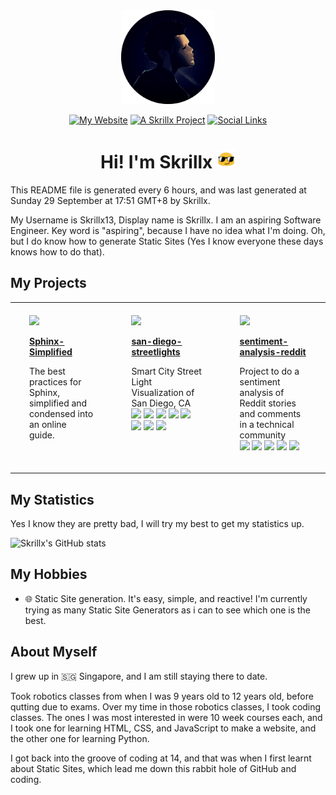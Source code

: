 <div id="header" align="center">
  <img src="assets/pfp-cropped.png" width="150"/>
  <p align="center">
    <a href="https://skrillx13.github.io"><img src="https://img.shields.io/badge/My%20Website-black?style=for-the-badge&logo=squarespace" alt="My Website"></a>
    <a href="https://github.com/Skrillx13/Skrillx13/blob/main/LICENSE.md"><img src="https://img.shields.io/badge/A%20Skrillx-Project-light_green?style=for-the-badge" alt="A 
    Skrillx Project"></a>
    <a href="https://skrillx13.github.io"><img src="https://img.shields.io/badge/linktree-1de9b6?style=for-the-badge&logo=linktree&logoColor=white" alt="Social Links"></a>
    <h1>
      Hi! I'm Skrillx
      <img src="assets/blob.gif" width="30px"/>
    </h1>
</div>


This README file is generated every 6 hours, and was last generated at Sunday 29 September at 17:51 GMT+8 by Skrillx.

My Username is Skrillx13, Display name is Skrillx. I am an aspiring Software Engineer. Key word is &quot;aspiring&quot;, because I have no idea what I&#39;m doing. Oh, but I do know how to generate Static Sites (Yes I know everyone these days knows how to do that).

## My Projects
<div id="gallery">

<div align="center">
<table width="75%">
<tr>

<td width="25%" valign="top" style="padding-top: 20px; padding-bottom: 20px; padding-left: 30px; padding-right: 30px;">
<a href="https://github.com/j12y/predix-volcano-app"><img src="https://repository-images.githubusercontent.com/98841685/16b86d08-cbf3-4f1f-ba8e-c68ae4dc95b9"/></a>
<p><b><a href="https://github.com/Skrillx13/Sphinx-Simplified">Sphinx-Simplified</b></a></p>
<p>The best practices for Sphinx, simplified and condensed into an online guide.<br/>

<td width="25%" valign="top" style="padding-top: 20px; padding-bottom: 20px; padding-left: 30px; padding-right: 30px;">
<a href="https://github.com/j12y/san-diego-streetlights"><img src="https://repository-images.githubusercontent.com/181129372/68095885-e5bc-499f-a2f9-18272e8e4cc9"/></a>
<p><b><a href="https://github.com/j12y/san-diego-streetlights">san-diego-streetlights</b></a></p>
<p>Smart City Street Light Visualization of San Diego, CA<br/>
 <a href="https://github.com/j12y?tab=repositories&q=topic%3Agithub-gallery&type=&language=&sort=stargazers"><img src="https://img.shields.io/badge/github--gallery-blue?style=pill"/></a>  <a href="https://github.com/j12y?tab=repositories&q=topic%3Acom-ge&type=&language=&sort=stargazers"><img src="https://img.shields.io/badge/com--ge-blue?style=pill"/></a>  <a href="https://github.com/j12y?tab=repositories&q=topic%3Acom-here&type=&language=&sort=stargazers"><img src="https://img.shields.io/badge/com--here-blue?style=pill"/></a>  <a href="https://github.com/j12y?tab=repositories&q=topic%3Aheremaps&type=&language=&sort=stargazers"><img src="https://img.shields.io/badge/heremaps-blue?style=pill"/></a>  <a href="https://github.com/j12y?tab=repositories&q=topic%3Apredix&type=&language=&sort=stargazers"><img src="https://img.shields.io/badge/predix-blue?style=pill"/></a>  <a href="https://github.com/j12y?tab=repositories&q=topic%3Agis&type=&language=&sort=stargazers"><img src="https://img.shields.io/badge/gis-blue?style=pill"/></a>  <a href="https://github.com/j12y?tab=repositories&q=topic%3Aiot&type=&language=&sort=stargazers"><img src="https://img.shields.io/badge/iot-blue?style=pill"/></a>  <a href="https://github.com/j12y?tab=repositories&q=topic%3Amaps&type=&language=&sort=stargazers"><img src="https://img.shields.io/badge/maps-blue?style=pill"/></a> 
</p>
</td>

<td width="25%" valign="top" style="padding-top: 20px; padding-bottom: 20px; padding-left: 30px; padding-right: 30px;">
<a href="https://github.com/j12y/sentiment-analysis-reddit"><img src="https://repository-images.githubusercontent.com/267629375/d55534ec-1ec7-4efa-a648-723a55107834"/></a>
<p><b><a href="https://github.com/j12y/sentiment-analysis-reddit">sentiment-analysis-reddit</b></a></p>
<p>Project to do a sentiment analysis of Reddit stories and comments in a technical community<br/>
 <a href="https://github.com/j12y?tab=repositories&q=topic%3Ablog&type=&language=&sort=stargazers"><img src="https://img.shields.io/badge/blog-blue?style=pill"/></a>  <a href="https://github.com/j12y?tab=repositories&q=topic%3Acodeproject&type=&language=&sort=stargazers"><img src="https://img.shields.io/badge/codeproject-blue?style=pill"/></a>  <a href="https://github.com/j12y?tab=repositories&q=topic%3Agithub-gallery&type=&language=&sort=stargazers"><img src="https://img.shields.io/badge/github--gallery-blue?style=pill"/></a>  <a href="https://github.com/j12y?tab=repositories&q=topic%3Anlp&type=&language=&sort=stargazers"><img src="https://img.shields.io/badge/nlp-blue?style=pill"/></a>  <a href="https://github.com/j12y?tab=repositories&q=topic%3Anltk&type=&language=&sort=stargazers"><img src="https://img.shields.io/badge/nltk-blue?style=pill"/></a> 
</p>
</td>

</tr>
<tr>

</tr>
</table>
</div>

## My Statistics

Yes I know they are pretty bad, I will try my best to get my statistics up.

![Skrillx's GitHub stats](https://github-readme-stats.vercel.app/api?username=Skrillx13&show_icons=true)

## My Hobbies

- 🌐 Static Site generation. It's easy, simple, and reactive! I'm currently trying as many Static Site Generators as i can to see which one is the best.

## About Myself

I grew up in 🇸🇬 Singapore, and I am still staying there to date. 

Took robotics classes from when I was 9 years old to 12 years old, before qutting due to exams. Over my time in those robotics classes, I took coding classes. The ones I was most interested in were 10 week courses each, and I took one for learning HTML, CSS, and JavaScript to make a website, and the other one for learning Python.

I got back into the groove of coding at 14, and that was when I first learnt about Static Sites, which lead me down this rabbit hole of GitHub and coding.